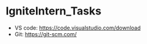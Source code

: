 # IgniteIntern_Tasks

- VS code: https://code.visualstudio.com/download
- Git: https://git-scm.com/
